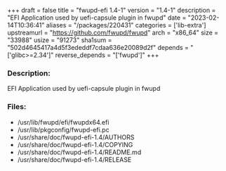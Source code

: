 +++
draft = false
title = "fwupd-efi 1.4-1"
version = "1.4-1"
description = "EFI Application used by uefi-capsule plugin in fwupd"
date = "2023-02-14T10:36:41"
aliases = "/packages/220431"
categories = ['lib-extra']
upstreamurl = "https://github.com/fwupd/fwupd"
arch = "x86_64"
size = "33988"
usize = "91273"
sha1sum = "502d4645417a4d5f3ededdf7cdaa636e20089d2f"
depends = "['glibc>=2.34']"
reverse_depends = "['fwupd']"
+++
### Description: 
EFI Application used by uefi-capsule plugin in fwupd

### Files: 
* /usr/lib/fwupd/efi/fwupdx64.efi
* /usr/lib/pkgconfig/fwupd-efi.pc
* /usr/share/doc/fwupd-efi-1.4/AUTHORS
* /usr/share/doc/fwupd-efi-1.4/COPYING
* /usr/share/doc/fwupd-efi-1.4/README.md
* /usr/share/doc/fwupd-efi-1.4/RELEASE
